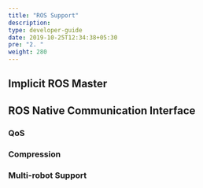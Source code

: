 ```yaml
---
title: "ROS Support"
description:
type: developer-guide
date: 2019-10-25T12:34:38+05:30
pre: "2. "
weight: 280
---
```

## Implicit ROS Master

## ROS Native Communication Interface

### QoS

### Compression

### Multi-robot Support